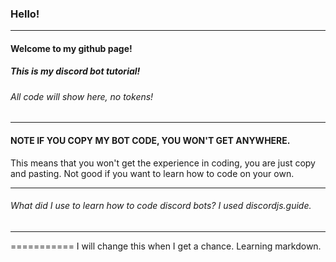 ### Hello!

-----

#### Welcome to my github page!
##### This is my discord bot tutorial!

###### All code will show here, no tokens!


----

#### NOTE IF YOU COPY MY BOT CODE, YOU WON'T GET ANYWHERE. 

This means that you won't get the experience in coding, you are just copy and pasting. Not good if you want to learn how to code on your own.

----

###### What did I use to learn how to code discord bots? I used discordjs.guide. 

----

=========== I will change this when I get a chance. Learning markdown.


